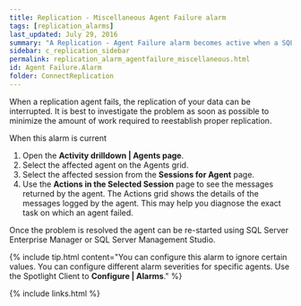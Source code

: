```yaml
---
title: Replication - Miscellaneous Agent Failure alarm
tags: [replication_alarms]
last_updated: July 29, 2016
summary: "A Replication - Agent Failure alarm becomes active when a SQL Server replication agent has failed."
sidebar: c_replication_sidebar
permalink: replication_alarm_agentfailure_miscellaneous.html
id: Agent Failure.Alarm
folder: ConnectReplication
---
```



When a replication agent fails, the replication of your data can be interrupted. It is best to investigate the problem as soon as possible to minimize the amount of work required to reestablish proper replication.

When this alarm is current

1. Open the **Activity drilldown \| Agents page**.
2. Select the affected agent on the Agents grid.
3. Select the affected session from the **Sessions for Agent** page.
4. Use the **Actions in the Selected Session** page to see the messages returned by the agent. The Actions grid shows the details of the messages logged by the agent. This may help you diagnose the exact task on which an agent failed.

Once the problem is resolved the agent can be re-started using SQL Server Enterprise Manager or SQL Server Management Studio.

{% include tip.html content="You can configure this alarm to ignore certain values. You can configure different alarm severities for specific agents. Use the Spotlight Client to **Configure \| Alarms**." %}


{% include links.html %}
